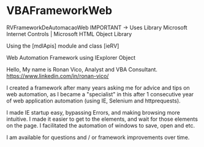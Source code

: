 # VBAFrameworkWeb
RVFrameworkDeAutomacaoWeb
IMPORTANT -> Uses Library Microsoft Internet Controls | Microsoft HTML Object Library

Using the [mdlApis] module and class [ieRV]

Web Automation Framework using IExplorer Object

Hello, My name is Ronan Vico, Analyst and VBA Consultant. https://www.linkedin.com/in/ronan-vico/

I created a framework after many years asking me for advice and tips on web automation, as I became a "specialist" in this after 1 consecutive year of web application automation (using IE, Selenium and httprequests).

I made IE startup easy, bypassing Errors, and making browsing more intuitive. I made it easier to get to the elements, and wait for those elements on the page. I facilitated the automation of windows to save, open and etc.

I am available for questions and / or framework improvements over time.
